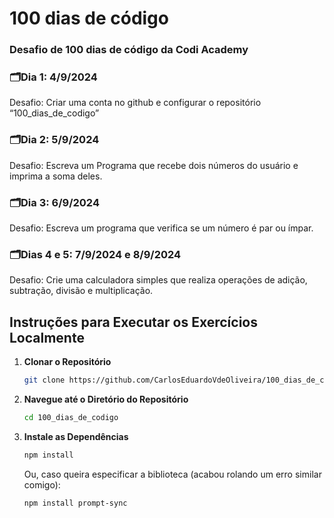 # 100 dias de código
### Desafio de 100 dias de código da Codi Academy

### 🗂️Dia 1: 4/9/2024
Desafio: Criar uma conta no github e configurar o repositório “100_dias_de_codigo”

### 🗂️Dia 2: 5/9/2024
Desafio: Escreva um Programa que recebe dois números do usuário e imprima a soma deles.


### 🗂️Dia 3: 6/9/2024

Desafio: Escreva um programa que verifica se um número é par ou ímpar.



### 🗂️Dias 4 e 5: 7/9/2024 e 8/9/2024

Desafio: Crie uma calculadora simples que realiza operações de adição, subtração, divisão e multiplicação.

## Instruções para Executar os Exercícios Localmente

1. **Clonar o Repositório**
   ```bash
   git clone https://github.com/CarlosEduardoVdeOliveira/100_dias_de_codigo.git
   ```

 2. **Navegue até o Diretório do Repositório**
    ```bash
    cd 100_dias_de_codigo
    ```

 3. **Instale as Dependências**
    ```bash
    npm install
    ``` 
    Ou, caso queira especificar a biblioteca (acabou rolando um erro similar comigo):
    ```bash
    npm install prompt-sync
    ```
